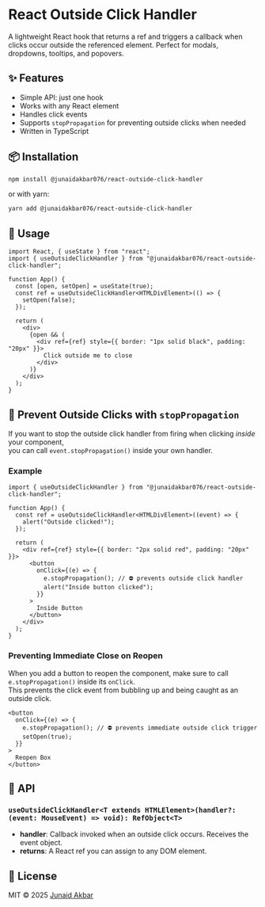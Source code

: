 # React Outside Click Handler

A lightweight React hook that returns a ref and triggers a callback when clicks occur outside the referenced element. Perfect for modals, dropdowns, tooltips, and popovers.

## ✨ Features
- Simple API: just one hook
- Works with any React element
- Handles click events
- Supports `stopPropagation` for preventing outside clicks when needed
- Written in TypeScript

## 📦 Installation

```bash
npm install @junaidakbar076/react-outside-click-handler
```

or with yarn:

```bash
yarn add @junaidakbar076/react-outside-click-handler
```

## 🚀 Usage

```tsx
import React, { useState } from "react";
import { useOutsideClickHandler } from "@junaidakbar076/react-outside-click-handler";

function App() {
  const [open, setOpen] = useState(true);
  const ref = useOutsideClickHandler<HTMLDivElement>(() => {
    setOpen(false);
  });

  return (
    <div>
      {open && (
        <div ref={ref} style={{ border: "1px solid black", padding: "20px" }}>
          Click outside me to close
        </div>
      )}
    </div>
  );
}
```

## 🛑 Prevent Outside Clicks with `stopPropagation`

If you want to stop the outside click handler from firing when clicking *inside* your component,  
you can call `event.stopPropagation()` inside your own handler.

### Example

```tsx
import { useOutsideClickHandler } from "@junaidakbar076/react-outside-click-handler";

function App() {
  const ref = useOutsideClickHandler<HTMLDivElement>((event) => {
    alert("Outside clicked!");
  });

  return (
    <div ref={ref} style={{ border: "2px solid red", padding: "20px" }}>
      <button
        onClick={(e) => {
          e.stopPropagation(); // ⛔ prevents outside click handler
          alert("Inside button clicked");
        }}
      >
        Inside Button
      </button>
    </div>
  );
}
```
### Preventing Immediate Close on Reopen

When you add a button to reopen the component, make sure to call `e.stopPropagation()` inside its `onClick`.  
This prevents the click event from bubbling up and being caught as an outside click.

```tsx
<button
  onClick={(e) => {
    e.stopPropagation(); // ⛔ prevents immediate outside click trigger
    setOpen(true);
  }}
>
  Reopen Box
</button>
```

## 📖 API

### `useOutsideClickHandler<T extends HTMLElement>(handler?: (event: MouseEvent) => void): RefObject<T>`

- **handler**: Callback invoked when an outside click occurs. Receives the event object.
- **returns**: A React ref you can assign to any DOM element.

## 📄 License

MIT © 2025 [Junaid Akbar](mailto:junaidakbar076@gmail.com)
